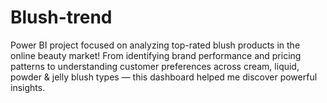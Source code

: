# Blush-trend
Power BI project focused on analyzing top-rated blush products in the online beauty market! From identifying brand performance and pricing patterns to understanding customer preferences across cream, liquid, powder &amp; jelly blush types — this dashboard helped me discover powerful insights.
